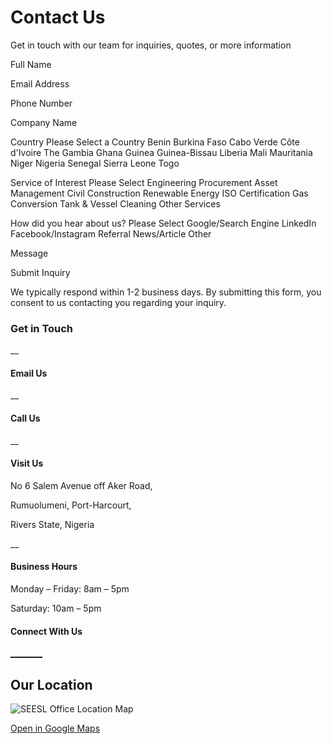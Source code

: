 # Contact Us

Get in touch with our team for inquiries, quotes, or more information

Full Name

Email Address

Phone Number

Company Name

Country Please Select a Country Benin Burkina Faso Cabo Verde Côte d'Ivoire The Gambia Ghana Guinea Guinea-Bissau Liberia Mali Mauritania Niger Nigeria Senegal Sierra Leone Togo

Service of Interest Please Select Engineering Procurement Asset Management Civil Construction Renewable Energy ISO Certification Gas Conversion Tank & Vessel Cleaning Other Services

How did you hear about us? Please Select Google/Search Engine LinkedIn Facebook/Instagram Referral News/Article Other

Message

Submit Inquiry

We typically respond within 1-2 business days. By submitting this form, you consent to us contacting you regarding your inquiry.

### Get in Touch

__

#### Email Us

[](mailto:)

__

#### Call Us

[](tel:)

[](tel:)

__

#### Visit Us

No 6 Salem Avenue off Aker Road,

Rumuolumeni, Port-Harcourt,

Rivers State, Nigeria

__

#### Business Hours

Monday – Friday: 8am – 5pm

Saturday: 10am – 5pm

#### Connect With Us

[__](https://web.facebook.com/profile.php?id=100091983091138)[__](https://www.linkedin.com/company/solution-energy-and-engineering-services-ltd/)[__](https://www.instagram.com/solution_energylimited)[__](https://wa.me/message/6BQ37R6VWG2VA1)

## Our Location

![SEESL Office Location Map]()

[Open in Google Maps](https://goo.gl/maps/your-location-link)